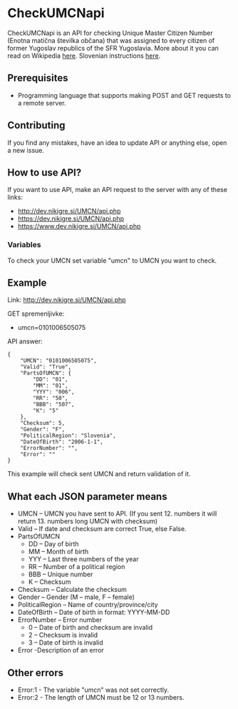 # CheckUMCNapi
CheckUMCNapi is an API for checking Unique Master Citizen Number (Enotna matična številka občana) that was assigned to every citizen of former Yugoslav republics of the SFR Yugoslavia. More about it you can read on Wikipedia [here](https://en.wikipedia.org/wiki/Unique_Master_Citizen_Number). Slovenian instructions [here](https://nikigre.si/preveri-emso-api/).

## Prerequisites

* Programming language that supports making POST and GET requests to a remote server.

## Contributing
If you find any mistakes, have an idea to update API or anything else, open a new issue.

## How to use API?
If you want to use API, make an API request to the server with any of these links:
  * http://dev.nikigre.si/UMCN/api.php
  * https://dev.nikigre.si/UMCN/api.php
  * https://www.dev.nikigre.si/UMCN/api.php
 
 ### Variables
 To check your UMCN set variable "umcn" to UMCN you want to check.
 
 ## Example
 Link: http://dev.nikigre.si/UMCN/api.php
 
 GET spremenljivke:
 * umcn=0101006505075

API answer:
```
{
    "UMCN": "0101006505075",
    "Valid": "True",
    "PartsOfUMCN": {
        "DD": "01",
        "MM": "01",
        "YYY": "006",
        "RR": "50",
        "BBB": "507",
        "K": "5"
    },
    "Checksum": 5,
    "Gender": "F",
    "PoliticalRegion": "Slovenia",
    "DateOfBirth": "2006-1-1",
    "ErrorNumber": "",
    "Error": ""
}
```
This example will check sent UMCN and return validation of it.

## What each JSON parameter means
* UMCN – UMCN you have sent to API. (If you sent 12. numbers it will return 13. numbers long UMCN with checksum)
* Valid – If date and checksum are correct True, else False.
* PartsOfUMCN
  - DD – Day of birth
  - MM – Month of birth
  - YYY – Last three numbers of the year
  - RR – Number of a political region
  - BBB – Unique number
  - K – Checksum
* Checksum – Calculate the checksum
* Gender – Gender (M – male, F – female)
* PoliticalRegion – Name of country/province/city
* DateOfBirth – Date of birth in format: YYYY-MM-DD
* ErrorNumber – Error number 
  - 0 – Date of birth and checksum are invalid
  - 2 – Checksum is invalid
  - 3 – Date of birth is invalid
* Error -Description of an error

## Other errors
* Error:1 - The variable "umcn" was not set correctly.
* Error:2 - The length of UMCN must be 12 or 13 numbers.
